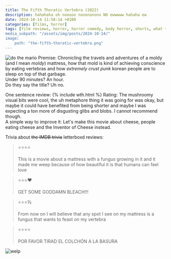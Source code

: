 ```yaml
---
title: The Fifth Thoratic Vertebra (2022)
description: hahahaha oh nooooo nonononono NO ewwwww hahaha ew
date: 2024-10-14 11:58:14 +0100
categories: [films, horror]
tags: [film reviews, horror, horror comedy, body horror, shorts, what the hell was that, ñam ñam qué rico, spooktober 2024, they don't say the title]
media_subpath: "/assets/img/posts/2024-10-14/"
image:
    path: "the-fifth-thoratic-vertebra.png"
---
```

![do the mario](the-fifth-thoratic-vertebra-2.png)
<span class="reviewsection">Premise:</span> Chronicling the travels and adventures of a moldy (and I mean *moldy*) mattress, how that mold is kind of achieving conscience by eating vertebras and how *extremely crust punk* korean people are to sleep on top of that garbage.<br/>
<span class="reviewsection">Under 90 minutes?</span> An hour.<br/>
<span class="reviewsection">Do they say the title?</span> Uh no.

<span class="reviewsection">One sentence review:</span>
{% include wth.html %}
<span class="reviewsection">Rating:</span> The mushroomy visual bits were cool, the uh metaphore thing it was going for was okay, but maybe it could have benefited from being shorter and maybe I was expecting a ton more of disgusting glibs and blobs. I cannot recommend though.<br/>
<span class="reviewsection">A simple way to improve it:</span> Let's make this movie about cheese, people eating cheese and the Inventor of Cheese instead.

<span class="reviewsection">Trivia about ~~the IMDB trivia~~ letterboxd reviews:</span>
> ⭐⭐⭐⭐
>
> This is a movie about a mattress with a fungus growing in it and it made me weep because of how beautiful it is that humans can feel love

> ⭐⭐⭐❤️
>
> GET SOME GODDAMN BLEACH!!!

> ⭐⭐⭐**½**
>
> From now on I will believe that any spot I see on my mattress is a fungus that wants to feast on my vertebra

> ⭐⭐⭐⭐
>
> POR FAVOR TIRAD EL COLCHÓN A LA BASURA

![welp](contrasts.png)